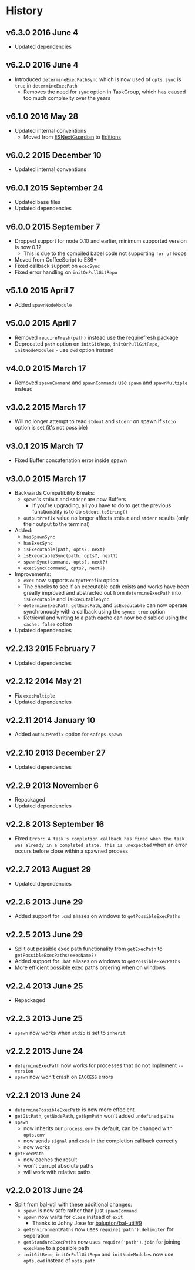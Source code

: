 # History

## v6.3.0 2016 June 4
- Updated dependencies

## v6.2.0 2016 June 4
- Introduced `determineExecPathSync` which is now used of `opts.sync` is `true` in `determineExecPath`
  - Removes the need for `sync` option in TaskGroup, which has caused too much complexity over the years

## v6.1.0 2016 May 28
- Updated internal conventions
  - Moved from [ESNextGuardian](https://github.com/bevry/esnextguardian) to [Editions](https://github.com/bevry/editions)

## v6.0.2 2015 December 10
- Updated internal conventions

## v6.0.1 2015 September 24
- Updated base files
- Updated dependencies

## v6.0.0 2015 September 7
- Dropped support for node 0.10 and earlier, minimum supported version is now 0.12
	- This is due to the compiled babel code not supporting `for of` loops
- Moved from CoffeeScript to ES6+
- Fixed callback support on `execSync`
- Fixed error handling on `initOrPullGitRepo`

## v5.1.0 2015 April 7
- Added `spawnNodeModule`

## v5.0.0 2015 April 7
- Removed `requireFresh(path)` instead use the [requirefresh](https://npmjs.org/package/requirefresh) package
- Deprecated `path` option on `initGitRepo`, `initOrPullGitRepo`, `initNodeModules` - use `cwd` option instead

## v4.0.0 2015 March 17
- Removed `spawnCommand` and `spawnCommands` use `spawn` and `spawnMultiple` instead

## v3.0.2 2015 March 17
- Will no longer attempt to read `stdout` and `stderr` on spawn if `stdio` option is set (it's not possible)

## v3.0.1 2015 March 17
- Fixed Buffer concatenation error inside spawn

## v3.0.0 2015 March 17
- Backwards Compatibility Breaks:
	- `spawn`'s `stdout` and `stderr` are now Buffers
		- If you're upgrading, all you have to do to get the previous functionality is to do `stdout.toString()`
	- `outputPrefix` value no longer affects `stdout` and `stderr` results (only their output to the terminal)
- Added:
	- `hasSpawnSync`
	- `hasExecSync`
	- `isExecutable(path, opts?, next)`
	- `isExecutableSync(path, opts?, next?)`
	- `spawnSync(command, opts?, next?)`
	- `execSync(command, opts?, next?)`
- Improvements:
	- `exec` now supports `outputPrefix` option
	- The checks to see if an executable path exists and works have been greatly improved and abstracted out from `determineExecPath` into `isExecutable` and `isExecutableSync`
	- `determineExecPath`, `getExecPath`, and `isExecutable` can now operate synchronously with a callback using the `sync: true` option
	- Retrieval and writing to a path cache can now be disabled using the `cache: false` option
- Updated dependencies

## v2.2.13 2015 February 7
- Updated dependencies

## v2.2.12 2014 May 21
- Fix `execMultiple`
- Updated dependencies

## v2.2.11 2014 January 10
- Added `outputPrefix` option for `safeps.spawn`

## v2.2.10 2013 December 27
- Updated dependencies

## v2.2.9 2013 November 6
- Repackaged
- Updated dependencies

## v2.2.8 2013 September 16
- Fixed `Error: A task's completion callback has fired when the task was already in a completed state, this is unexpected` when an error occurs before close within a spawned process

## v2.2.7 2013 August 29
- Updated dependencies

## v2.2.6 2013 June 29
- Added support for `.cmd` aliases on windows to `getPossibleExecPaths`

## v2.2.5 2013 June 29
- Split out possible exec path functionality from `getExecPath` to `getPossibleExecPaths(execName?)`
- Added support for `.bat` aliases on windows to `getPossibleExecPaths`
- More efficient possible exec paths ordering when on windows

## v2.2.4 2013 June 25
- Repackaged

## v2.2.3 2013 June 25
- `spawn` now works when `stdio` is set to `inherit`

## v2.2.2 2013 June 24
- `determineExecPath` now works for processes that do not implement `--version`
- `spawn` now won't crash on `EACCESS` errors

## v2.2.1 2013 June 24
- `determinePossibleExecPath` is now more effecient
- `getGitPath`, `getNodePath`, `getNpmPath` won't added `undefined` paths
- `spawn`
	- now inherits our `process.env` by default, can be changed with `opts.env`
	- now sends `signal` and `code` in the completion callback correctly
	- now works
- `getExecPath`
	- now caches the result
	- won't currupt absolute paths
	- will work with relative paths

## v2.2.0 2013 June 24
- Split from [bal-util](https://github.com/balupton/bal-util) with these additional changes:
	- `spawn` is now safe rather than just `spawnCommand`
	- `spawn` now waits for `close` instead of `exit`
		- Thanks to Johny Jose for [balupton/bal-util#9](https://github.com/balupton/bal-util/pull/9)
	- `getEnvironmentPaths` now uses `require('path').delimiter` for seperation
	- `getStandardExecPaths` now uses `require('path').join` for joining `execName` to a possible path
	- `initGitRepo`, `initOrPullGitRepo` and `initNodeModules` now use `opts.cwd` instead of `opts.path`

